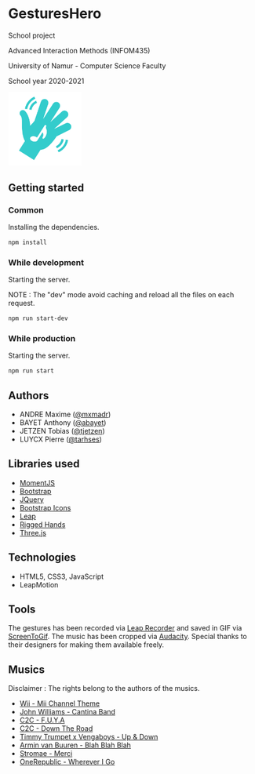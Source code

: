 # GesturesHero
School project

Advanced Interaction Methods (INFOM435)

University of Namur - Computer Science Faculty

School year 2020-2021

<img src="assets/img/logo.svg" width="150px" alt="GesturesHero's logo"/>

## Getting started

### Common

Installing the dependencies.
```sh
npm install
```

### While development

Starting the server.

NOTE : The "dev" mode avoid caching and reload all the files on each request.

```sh
npm run start-dev
```

### While production

Starting the server.

```sh
npm run start
```

## Authors

* ANDRE Maxime ([@mxmadr](https://github.com/mxmadr))
* BAYET Anthony ([@abayet](https://github.com/abayet))
* JETZEN Tobias ([@tjetzen](https://github.com/tjetzen))
* LUYCX Pierre ([@tarhses](https://github.com/tarhses))

## Libraries used
* [MomentJS](https://momentjs.com/)
* [Bootstrap](https://getbootstrap.com/)
* [JQuery](https://code.jquery.com/jquery-3.1.0.js)
* [Bootstrap Icons](https://icons.getbootstrap.com/)
* [Leap](https://developer-archive.leapmotion.com/javascript)
* [Rigged Hands](https://github.com/leapmotion/leapjs-rigged-hand)
* [Three.js](https://threejs.org/)

## Technologies
* HTML5, CSS3, JavaScript
* LeapMotion

## Tools
The gestures has been recorded via [Leap Recorder](http://leapmotion.github.io/leapjs-playback/recorder/) and saved in GIF via [ScreenToGif](https://www.screentogif.com/).
The music has been cropped via [Audacity](https://audacity.fr/).
Special thanks to their designers for making them available freely.

## Musics
Disclaimer : The rights belong to the authors of the musics.
* [Wii - Mii Channel Theme](https://www.youtube.com/watch?v=po-0n1BKW2w)
* [John Williams - Cantina Band](https://www.youtube.com/watch?v=EsvfptdFXf4)
* [C2C - F.U.Y.A](https://www.youtube.com/watch?v=1KOaT1vdLmc)
* [C2C - Down The Road](https://www.youtube.com/watch?v=k1uUIJPD0Nk)
* [Timmy Trumpet x Vengaboys - Up & Down](https://www.youtube.com/watch?v=SBDCd_lD6hI)
* [Armin van Buuren - Blah Blah Blah](https://www.youtube.com/watch?v=mfJhMfOPWdE)
* [Stromae - Merci](https://www.youtube.com/watch?v=2qfm71JSaXA)
* [OneRepublic - Wherever I Go](https://www.youtube.com/watch?v=OXWrjWDQh7Q)